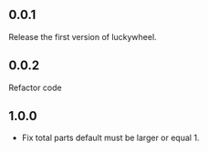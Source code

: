 ## 0.0.1

Release the first version of luckywheel.


## 0.0.2

Refactor code

## 1.0.0

- Fix total parts default must be larger or equal 1.